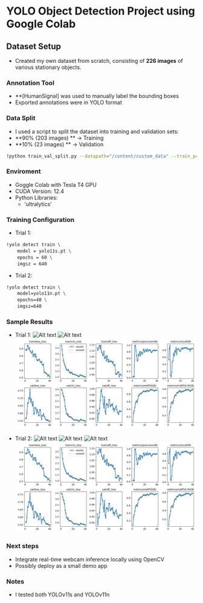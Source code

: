 # YOLO Object Detection Project using Google Colab

## Dataset Setup
- Created my own dataset from scratch, consisting of **226 images** of various stationary objects.

### Annotation Tool
- **[HumanSignal] was used to manually label the bounding boxes
- Exported annotations were in YOLO format

### Data Split
- I used a script to split the dataset into training and validation sets:
- **90% (203 images) ** -> Training
- **10% (23 images) ** -> Validation

```bash
!python train_val_split.py --datapath="/content/custom_data" --train_pct=0.9
```
### Enviroment
- Goggle Colab with Tesla T4 GPU
- CUDA Version: 12.4
- Python Libraries:
    - 'ultralytics'


### **Training Configuration**
- Trial 1:
```bash
!yolo detect train \
    model = yolo11s.pt \
    epochs = 60 \
    imgsz = 640
```
- Trial 2:
```bash
!yolo detect train \
    model=yolo11n.pt \
    epochs=40 \
    imgsz=640
```
### Sample Results
- Trial 1:
![Alt text](image.png)
![Alt text](image-1.png)
![Alt text](results1.png)

- Trial 2:
![Alt text](image-2.png)
![Alt text](image-3.png)
![Alt text](image-4.png)
![Alt text](results1.png)


### Next steps
- Integrate real-time webcam inference locally using OpenCV
- Possibly deploy as a small demo app

### Notes
- I tested both YOLOv11s and YOLOv11n 
